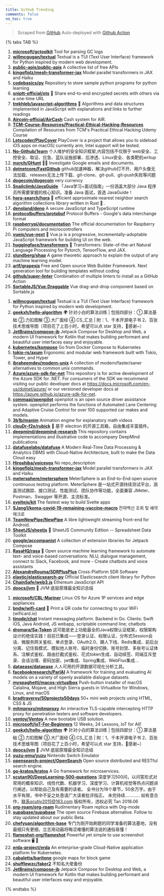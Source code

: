 ```yaml
---
title: Github Trending
comments: false
no_toc: true
---
```


> Scraped from [GitHub](https://github.com/trending)
Auto-deployed with [Github Action](https://docs.github.com/en/actions)

{% tabs TAB %}
<!-- tab Daily -->
1. [**microsoft/gctoolkit**](https://github.com/microsoft/gctoolkit)
Tool for parsing GC logs
2. [**willmcgugan/textual**](https://github.com/willmcgugan/textual)
Textual is a TUI (Text User Interface) framework for Python inspired by modern web development.
3. [**public-apis/public-apis**](https://github.com/public-apis/public-apis)
A collective list of free APIs
4. [**kingoflolz/mesh-transformer-jax**](https://github.com/kingoflolz/mesh-transformer-jax)
Model parallel transformers in JAX and Haiku
5. [**codebasics/py**](https://github.com/codebasics/py)
Repository to store sample python programs for python learning
6. [**sniptt-official/ots**](https://github.com/sniptt-official/ots)
🔐 Share end-to-end encrypted secrets with others via a one-time URL
7. [**trekhleb/javascript-algorithms**](https://github.com/trekhleb/javascript-algorithms)
📝 Algorithms and data structures implemented in JavaScript with explanations and links to further readings
8. [**Aircoin-official/AirCash**](https://github.com/Aircoin-official/AirCash)
Cash system for AIR.
9. [**TCM-Course-Resources/Practical-Ethical-Hacking-Resources**](https://github.com/TCM-Course-Resources/Practical-Ethical-Hacking-Resources)
Compilation of Resources from TCM's Practical Ethical Hacking Udemy Course
10. [**Letscoder/PlayCover**](https://github.com/Letscoder/PlayCover)
PlayCover is a project that allows you to sideload iOS apps on macOS( currently arm, Intel support will be tested.
11. [**No-Github/1earn**](https://github.com/No-Github/1earn)
个人维护的安全知识框架,内容包括不仅限于 web安全、工控安全、取证、应急、蓝队设施部署、后渗透、Linux安全、各类靶机writup
12. [**mxrch/GHunt**](https://github.com/mxrch/GHunt)
🕵️‍♂️ Investigate Google emails and documents.
13. [**dotnetcore/FastGithub**](https://github.com/dotnetcore/FastGithub)
github加速神器，解决github打不开、用户头像无法加载、releases无法上传下载、git-clone、git-pull、git-push失败等问题
14. [**dogecoin/dogecoin**](https://github.com/dogecoin/dogecoin)
very currency
15. [**Snailclimb/JavaGuide**](https://github.com/Snailclimb/JavaGuide)
「Java学习+面试指南」一份涵盖大部分 Java 程序员所需要掌握的核心知识。准备 Java 面试，首选 JavaGuide！
16. [**hora-search/hora**](https://github.com/hora-search/hora)
🚀 efficient approximate nearest neighbor search algorithm collections library written in Rust 🦀 .
17. [**denoland/deno**](https://github.com/denoland/deno)
A secure JavaScript and TypeScript runtime
18. [**protocolbuffers/protobuf**](https://github.com/protocolbuffers/protobuf)
Protocol Buffers - Google's data interchange format
19. [**raspberrypi/documentation**](https://github.com/raspberrypi/documentation)
The official documentation for Raspberry Pi computers and microcontrollers
20. [**vuejs/vue-next**](https://github.com/vuejs/vue-next)
🖖 Vue.js is a progressive, incrementally-adoptable JavaScript framework for building UI on the web.
21. [**huggingface/transformers**](https://github.com/huggingface/transformers)
🤗 Transformers: State-of-the-art Natural Language Processing for Pytorch, TensorFlow, and JAX.
22. [**slundberg/shap**](https://github.com/slundberg/shap)
A game theoretic approach to explain the output of any machine learning model.
23. [**artf/grapesjs**](https://github.com/artf/grapesjs)
Free and Open source Web Builder Framework. Next generation tool for building templates without coding
24. [**github/super-linter**](https://github.com/github/super-linter)
Combination of multiple linters to install as a GitHub Action
25. [**SortableJS/Vue.Draggable**](https://github.com/SortableJS/Vue.Draggable)
Vue drag-and-drop component based on Sortable.js
<!-- endtab -->
<!-- tab Weekly -->
1. [**willmcgugan/textual**](https://github.com/willmcgugan/textual)
Textual is a TUI (Text User Interface) framework for Python inspired by modern web development.
2. [**geekxh/hello-algorithm**](https://github.com/geekxh/hello-algorithm)
🌍 针对小白的算法训练 | 包括四部分：①.算法基础 ②.力扣图解 ③.大厂面经 ④.CS_汇总 | 附：1、千本开源电子书 2、百张技术思维导图（项目花了上百小时，希望可以点 star 支持，🌹感谢~）
3. [**JetBrains/compose-jb**](https://github.com/JetBrains/compose-jb)
Jetpack Compose for Desktop and Web, a modern UI framework for Kotlin that makes building performant and beautiful user interfaces easy and enjoyable.
4. [**kubernetes/kompose**](https://github.com/kubernetes/kompose)
Go from Docker Compose to Kubernetes
5. [**tokio-rs/axum**](https://github.com/tokio-rs/axum)
Ergonomic and modular web framework built with Tokio, Tower, and Hyper
6. [**ibraheemdev/modern-unix**](https://github.com/ibraheemdev/modern-unix)
A collection of modern/faster/saner alternatives to common unix commands.
7. [**Azure/azure-sdk-for-net**](https://github.com/Azure/azure-sdk-for-net)
This repository is for active development of the Azure SDK for .NET. For consumers of the SDK we recommend visiting our public developer docs at https://docs.microsoft.com/en-us/dotnet/azure/ or our versioned developer docs at https://azure.github.io/azure-sdk-for-net.
8. [**commaai/openpilot**](https://github.com/commaai/openpilot)
openpilot is an open source driver assistance system. openpilot performs the functions of Automated Lane Centering and Adaptive Cruise Control for over 100 supported car makes and models.
9. [**3b1b/manim**](https://github.com/3b1b/manim)
Animation engine for explanatory math videos
10. [**clouDr-f2e/rubick**](https://github.com/clouDr-f2e/rubick)
🔧 基于 electron 的开源工具箱，自由集成丰富插件。
11. [**deepmind/deepmind-research**](https://github.com/deepmind/deepmind-research)
This repository contains implementations and illustrative code to accompany DeepMind publications
12. [**datafuselabs/datafuse**](https://github.com/datafuselabs/datafuse)
A Modern Real-Time Data Processing & Analytics DBMS with Cloud-Native Architecture, built to make the Data Cloud easy
13. [**Hiroshiba/voicevox**](https://github.com/Hiroshiba/voicevox)
No repo_description
14. [**kingoflolz/mesh-transformer-jax**](https://github.com/kingoflolz/mesh-transformer-jax)
Model parallel transformers in JAX and Haiku
15. [**metersphere/metersphere**](https://github.com/metersphere/metersphere)
MeterSphere is an End-to-End open source continuous testing platform. MeterSphere 是一站式开源持续测试平台，涵盖测试跟踪、接口测试、性能测试、团队协作等功能，全面兼容 JMeter、Postman、Swagger 等开源、主流标准。
16. [**sveltejs/kit**](https://github.com/sveltejs/kit)
The fastest way to build Svelte apps
17. [**SJang1/korea-covid-19-remaining-vaccine-macro**](https://github.com/SJang1/korea-covid-19-remaining-vaccine-macro)
잔여백신 조회 및 예약 매크로
18. [**TeamNewPipe/NewPipe**](https://github.com/TeamNewPipe/NewPipe)
A libre lightweight streaming front-end for Android.
19. [**SheetJS/sheetjs**](https://github.com/SheetJS/sheetjs)
📗 SheetJS Community Edition -- Spreadsheet Data Toolkit
20. [**google/accompanist**](https://github.com/google/accompanist)
A collection of extension libraries for Jetpack Compose
21. [**RasaHQ/rasa**](https://github.com/RasaHQ/rasa)
💬 Open source machine learning framework to automate text- and voice-based conversations: NLU, dialogue management, connect to Slack, Facebook, and more - Create chatbots and voice assistants
22. [**AlexandreRouma/SDRPlusPlus**](https://github.com/AlexandreRouma/SDRPlusPlus)
Cross-Platform SDR Software
23. [**elastic/elasticsearch-py**](https://github.com/elastic/elasticsearch-py)
Official Elasticsearch client library for Python
24. [**ChainSafe/web3.js**](https://github.com/ChainSafe/web3.js)
Ethereum JavaScript API
25. [**doocs/jvm**](https://github.com/doocs/jvm)
🤗 JVM 底层原理最全知识总结
<!-- endtab -->
<!-- tab Monthly -->
1. [**microsoft/CBL-Mariner**](https://github.com/microsoft/CBL-Mariner)
Linux OS for Azure 1P services and edge appliances
2. [**bndw/wifi-card**](https://github.com/bndw/wifi-card)
📶 Print a QR code for connecting to your WiFi (wificard.io)
3. [**tinode/chat**](https://github.com/tinode/chat)
Instant messaging platform. Backend in Go. Clients: Swift iOS, Java Android, JS webapp, scriptable command line; chatbots
4. [**dromara/Sa-Token**](https://github.com/dromara/Sa-Token)
这可能是史上功能最全的Java权限认证框架，权限架构设计的绝佳实践！目前已集成——登录认证、权限认证、分布式Session会话、微服务网关鉴权、单点登录、OAuth2.0、踢人下线、Redis集成、前后台分离、记住我模式、模拟他人账号、临时身份切换、账号封禁、多账号认证体系、注解式鉴权、路由拦截式鉴权、花式token生成、自动续签、同端互斥登录、会话治理、密码加密、jwt集成、Spring集成、WebFlux集成...
5. [**dataease/dataease**](https://github.com/dataease/dataease)
人人可用的开源数据可视化分析工具。
6. [**facebookresearch/ParlAI**](https://github.com/facebookresearch/ParlAI)
A framework for training and evaluating AI models on a variety of openly available dialogue datasets.
7. [**myspaghetti/macos-virtualbox**](https://github.com/myspaghetti/macos-virtualbox)
Push-button installer of macOS Catalina, Mojave, and High Sierra guests in Virtualbox for Windows, Linux, and macOS
8. [**bradtraversy/50projects50days**](https://github.com/bradtraversy/50projects50days)
50+ mini web projects using HTML, CSS & JS
9. [**mitmproxy/mitmproxy**](https://github.com/mitmproxy/mitmproxy)
An interactive TLS-capable intercepting HTTP proxy for penetration testers and software developers.
10. [**ventoy/Ventoy**](https://github.com/ventoy/Ventoy)
A new bootable USB solution.
11. [**microsoft/IoT-For-Beginners**](https://github.com/microsoft/IoT-For-Beginners)
12 Weeks, 24 Lessons, IoT for All!
12. [**geekxh/hello-algorithm**](https://github.com/geekxh/hello-algorithm)
🌍 针对小白的算法训练 | 包括四部分：①.算法基础 ②.力扣图解 ③.大厂面经 ④.CS_汇总 | 附：1、千本开源电子书 2、百张技术思维导图（项目花了上百小时，希望可以点 star 支持，🌹感谢~）
13. [**doocs/jvm**](https://github.com/doocs/jvm)
🤗 JVM 底层原理最全知识总结
14. [**yuzu-emu/yuzu**](https://github.com/yuzu-emu/yuzu)
Nintendo Switch Emulator
15. [**opensearch-project/OpenSearch**](https://github.com/opensearch-project/OpenSearch)
Open source distributed and RESTful search engine.
16. [**go-kratos/kratos**](https://github.com/go-kratos/kratos)
A Go framework for microservices.
17. [**scutan90/DeepLearning-500-questions**](https://github.com/scutan90/DeepLearning-500-questions)
深度学习500问，以问答形式对常用的概率知识、线性代数、机器学习、深度学习、计算机视觉等热点问题进行阐述，以帮助自己及有需要的读者。 全书分为18个章节，50余万字。由于水平有限，书中不妥之处恳请广大读者批评指正。 未完待续............ 如有意合作，联系scutjy2015@163.com 版权所有，违权必究 Tan 2018.06
18. [**org-roam/org-roam**](https://github.com/org-roam/org-roam)
Rudimentary Roam replica with Org-mode
19. [**supabase/supabase**](https://github.com/supabase/supabase)
The open source Firebase alternative. Follow to stay updated about our public Beta.
20. [**chefyuan/algorithm-base**](https://github.com/chefyuan/algorithm-base)
专门为刚开始刷题的同学准备的算法基地，没有最细只有更细，立志用动画将晦涩难懂的算法说的通俗易懂！
21. [**flameshot-org/flameshot**](https://github.com/flameshot-org/flameshot)
Powerful yet simple to use screenshot software 🖥️ 📸
22. [**erda-project/erda**](https://github.com/erda-project/erda)
An enterprise-grade Cloud-Native application platform for Kubernetes.
23. [**cabaletta/baritone**](https://github.com/cabaletta/baritone)
google maps for block game
24. [**shufflewzc/faker2**](https://github.com/shufflewzc/faker2)
不知名大佬备份
25. [**JetBrains/compose-jb**](https://github.com/JetBrains/compose-jb)
Jetpack Compose for Desktop and Web, a modern UI framework for Kotlin that makes building performant and beautiful user interfaces easy and enjoyable.
<!-- endtab -->
{% endtabs %}
